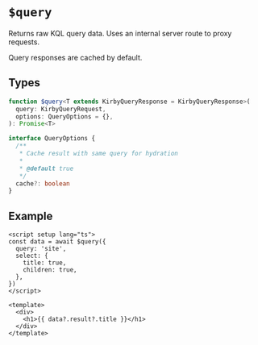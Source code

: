 # `$query`

Returns raw KQL query data. Uses an internal server route to proxy requests.

Query responses are cached by default.

## Types

```ts
function $query<T extends KirbyQueryResponse = KirbyQueryResponse>(
  query: KirbyQueryRequest,
  options: QueryOptions = {},
): Promise<T>

interface QueryOptions {
  /**
   * Cache result with same query for hydration
   *
   * @default true
   */
  cache?: boolean
}
```

## Example

```vue
<script setup lang="ts">
const data = await $query({
  query: 'site',
  select: {
    title: true,
    children: true,
  },
})
</script>

<template>
  <div>
    <h1>{{ data?.result?.title }}</h1>
  </div>
</template>
```

